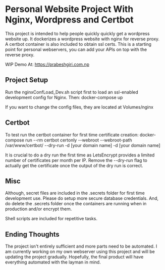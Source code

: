 # Personal Website Project With Nginx, Wordpress and Certbot
This project is intended to help people quickly quickly get a wordpress website up.
It dockerizes a wordpress website with nginx for reverse proxy. A certbot container is also included to obtain ssl certs.
This is a starting point for personal webservers, you can add your APIs on top with the reverse proxy.

WIP Demo At: https://prabeshgiri.com.np

## Project Setup
Run the nginxConfLoad_Dev.sh script first to load an ssl-enabled development config for Nginx. Then: 
docker-compose up

If you want to change the config files, they are located at Volumes/nginx

## Certbot
To test run the certbot container for first time certificate creation:
docker-compose run --rm certbot certonly --webroot --webroot-path /var/www/certbot/ --dry-run -d [your domain name] -d [your domain name]

It is crucial to do a dry run the first time as LetsEncrypt provides a limited number of certificates per month per IP. 
Remove the --dry-run flag to actually get the certificate once the output of the dry run is correct.

## Misc
Although, secret files are included in the .secrets folder for first time development use. Please do setup more secure database credentials.
And, do delete the .secrets folder once the containers are running when in production and/or encrypt them.

Shell scripts are included for repetitive tasks.

## Ending Thoughts
The project isn't entirely sufficient and more parts need to be automated.
I am currently working on my own webserver using this project and will be updating the project gradually.
Hopefully, the final product will have everything automated with the layman in mind.
